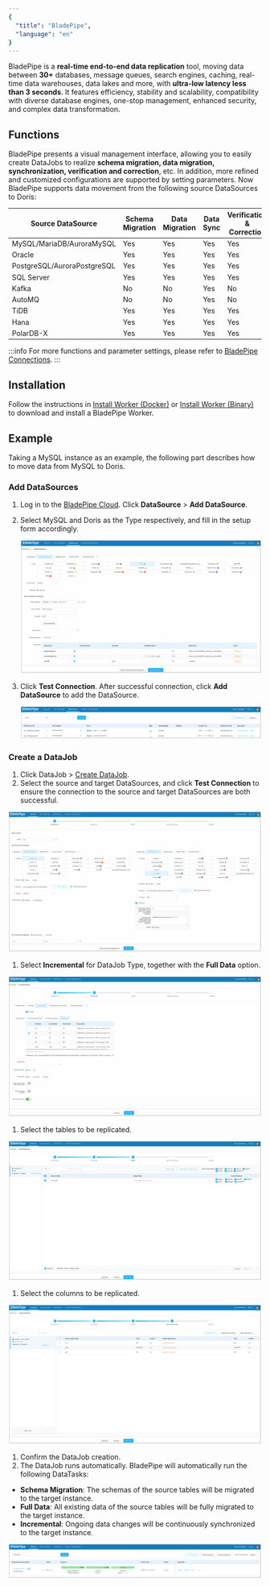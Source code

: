 ```yaml
---
{
  "title": "BladePipe",
  "language": "en"
}
---
```


BladePipe is a **real-time end-to-end data replication** tool, moving data between **30+** databases, message queues, search engines, caching, real-time data warehouses, data lakes and more, with **ultra-low latency less than 3 seconds**. It features efficiency, stability and scalability, compatibility with diverse database engines, one-stop management, enhanced security, and complex data transformation.

## Functions
BladePipe presents a visual management interface, allowing you to easily create DataJobs to realize **schema migration, data migration, synchronization, verification and correction**, etc. In addition, more refined and customized configurations are supported by setting parameters. Now BladePipe supports data movement from the following source DataSources to Doris:

| Source DataSource            | Schema Migration | Data Migration | Data Sync | Verification & Correction |
|------------------------------|------------------|----------------|-----------|---------------------------|
| MySQL/MariaDB/AuroraMySQL    | Yes              | Yes            | Yes       | Yes                       |
| Oracle                       | Yes              | Yes            | Yes       | Yes                       |
| PostgreSQL/AuroraPostgreSQL | Yes              | Yes            | Yes       | Yes                       |
| SQL Server                   | Yes              | Yes            | Yes       | Yes                       |
| Kafka                        | No               | No             | Yes       | No                        |
| AutoMQ                       | No               | No             | Yes       | No                        |
| TiDB                         | Yes              | Yes            | Yes       | Yes                       |
| Hana                         | Yes              | Yes            | Yes       | Yes                       |
| PolarDB-X                    | Yes              | Yes            | Yes       | Yes                       |

:::info
For more functions and parameter settings, please refer to [BladePipe Connections](https://doc.bladepipe.com/dataMigrationAndSync/connection/mysql2?target=Doris).
:::

## Installation
Follow the instructions in [Install Worker (Docker)](https://doc.bladepipe.com/productOP/docker/install_worker_docker) or [Install Worker (Binary)](https://doc.bladepipe.com/productOP/binary/install_worker_binary) to download and install a BladePipe Worker.

## Example
Taking a MySQL instance as an example, the following part describes how to move data from MySQL to Doris. 

### Add DataSources
1. Log in to the [BladePipe Cloud](https://cloud.bladepipe.com/). Click **DataSource** > **Add DataSource**.
2. Select MySQL and Doris as the Type respectively, and fill in the setup form accordingly. 

   ![Add DataSources-1](/images/bp-doris-1.png)

3. Click **Test Connection**. After successful connection, click **Add DataSource** to add the DataSource. 

   ![Add DataSources-2](/images/bp-doris-2.png)


### Create a DataJob
1. Click DataJob > [Create DataJob](https://doc.bladepipe.com/operation/job_manage/create_job/create_full_incre_task).
2. Select the source and target DataSources, and click **Test Connection** to ensure the connection to the source and target DataSources are both successful.

  ![Create a DataJob-1](/images/bp-doris-3.png)

1. Select **Incremental** for DataJob Type, together with the **Full Data** option.

  ![Create a DataJob-2](/images/bp-doris-4.png)

1. Select the tables to be replicated.

  ![Create a DataJob-3](/images/bp-doris-5.png)

1. Select the columns to be replicated.

  ![Create a DataJob-4](/images/bp-doris-6.png)

1. Confirm the DataJob creation.
2. The DataJob runs automatically. BladePipe will automatically run the following DataTasks:   
  - **Schema Migration**: The schemas of the source tables will be migrated to the target instance.   
  - **Full Data**: All existing data of the source tables will be fully migrated to the target instance.   
  - **Incremental**: Ongoing data changes will be continuously synchronized to the target instance. 
  
  ![Create a DataJob-5](/images/bp-doris-8.png)